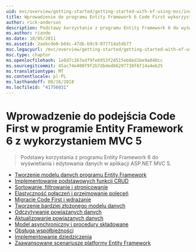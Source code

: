 ```yaml
---
uid: mvc/overview/getting-started/getting-started-with-ef-using-mvc/index
title: Wprowadzenie do programu Entity Framework 6 Code First wykorzystaniem MVC 5 | Dokumentacja firmy Microsoft
author: rick-anderson
description: Podstawy korzystania z programu Entity Framework 6 do wyświetlania i edytowania danych w aplikacji ASP.NET MVC 5.
ms.author: riande
ms.date: 10/05/2011
ms.assetid: 2aebcde0-b04c-47db-b9c9-077714a5db77
msc.legacyurl: /mvc/overview/getting-started/getting-started-with-ef-using-mvc
msc.type: chapter
ms.openlocfilehash: 1e8d7c267edf9fe6953f24515eb8ed1be9a040cc
ms.sourcegitcommit: 45ac74e400f9f2b7dbded66297730f6f14a4eb25
ms.translationtype: MT
ms.contentlocale: pl-PL
ms.lasthandoff: 08/16/2018
ms.locfileid: "41756031"
---
```

<a name="getting-started-with-entity-framework-6-code-first-using-mvc-5"></a>Wprowadzenie do podejścia Code First w programie Entity Framework 6 z wykorzystaniem MVC 5
====================
> Podstawy korzystania z programu Entity Framework 6 do wyświetlania i edytowania danych w aplikacji ASP.NET MVC 5.


- [Tworzenie modelu danych programu Entity Framework](creating-an-entity-framework-data-model-for-an-asp-net-mvc-application.md)
- [Implementowanie podstawowych funkcji CRUD](implementing-basic-crud-functionality-with-the-entity-framework-in-asp-net-mvc-application.md)
- [Sortowanie, filtrowanie i stronicowanie](sorting-filtering-and-paging-with-the-entity-framework-in-an-asp-net-mvc-application.md)
- [Elastyczność połączeń i przejmowanie poleceń](connection-resiliency-and-command-interception-with-the-entity-framework-in-an-asp-net-mvc-application.md)
- [Migracje Code First i wdrażanie](migrations-and-deployment-with-the-entity-framework-in-an-asp-net-mvc-application.md)
- [Tworzenie bardziej złożonego modelu danych](creating-a-more-complex-data-model-for-an-asp-net-mvc-application.md)
- [Odczytywanie powiązanych danych](reading-related-data-with-the-entity-framework-in-an-asp-net-mvc-application.md)
- [Aktualizowanie powiązanych danych](updating-related-data-with-the-entity-framework-in-an-asp-net-mvc-application.md)
- [Model asynchroniczny i procedury składowane](async-and-stored-procedures-with-the-entity-framework-in-an-asp-net-mvc-application.md)
- [Obsługa współbieżności](handling-concurrency-with-the-entity-framework-in-an-asp-net-mvc-application.md)
- [Implementowanie dziedziczenia](implementing-inheritance-with-the-entity-framework-in-an-asp-net-mvc-application.md)
- [Zaawansowane scenariusze platformy Entity Framework](advanced-entity-framework-scenarios-for-an-mvc-web-application.md)
